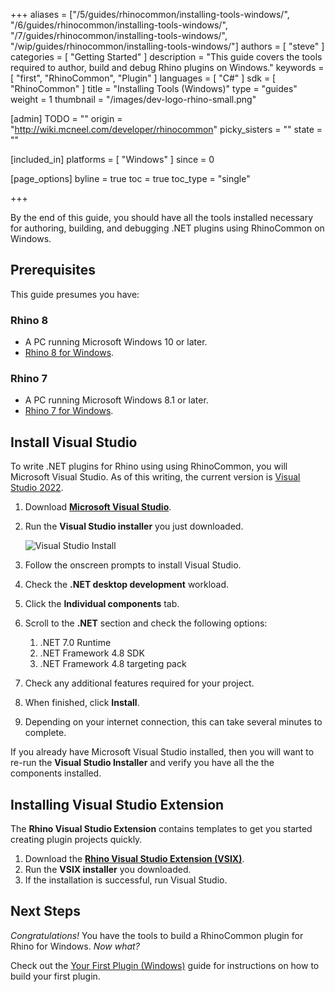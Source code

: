 +++
aliases = ["/5/guides/rhinocommon/installing-tools-windows/", "/6/guides/rhinocommon/installing-tools-windows/", "/7/guides/rhinocommon/installing-tools-windows/", "/wip/guides/rhinocommon/installing-tools-windows/"]
authors = [ "steve" ]
categories = [ "Getting Started" ]
description = "This guide covers the tools required to author, build and debug Rhino plugins on Windows."
keywords = [ "first", "RhinoCommon", "Plugin" ]
languages = [ "C#" ]
sdk = [ "RhinoCommon" ]
title = "Installing Tools (Windows)"
type = "guides"
weight = 1
thumbnail = "/images/dev-logo-rhino-small.png"

[admin]
TODO = ""
origin = "http://wiki.mcneel.com/developer/rhinocommon"
picky_sisters = ""
state = ""

[included_in]
platforms = [ "Windows" ]
since = 0

[page_options]
byline = true
toc = true
toc_type = "single"

+++

By the end of this guide, you should have all the tools installed necessary for authoring, building, and debugging .NET plugins using RhinoCommon on Windows.

## Prerequisites

This guide presumes you have:

### Rhino 8

- A PC running Microsoft Windows 10 or later.
- [Rhino 8 for Windows](https://www.rhino3d.com/download).

### Rhino 7

- A PC running Microsoft Windows 8.1 or later.
- [Rhino 7 for Windows](https://www.rhino3d.com/download).


## Install Visual Studio

To write .NET plugins for Rhino using using RhinoCommon, you will Microsoft Visual Studio. As of this writing, the current version is [Visual Studio 2022](https://visualstudio.microsoft.com/downloads/).

1. Download [**Microsoft Visual Studio**](https://visualstudio.microsoft.com/downloads/).
2. Run the **Visual Studio installer** you just downloaded.

    ![Visual Studio Install](/images/installing-tools-windows-rhinocommon-01.png)
3. Follow the onscreen prompts to install Visual Studio.
4. Check the **.NET desktop development** workload.
5. Click the **Individual components** tab.
6. Scroll to the **.NET** section and check the following options:
    1. .NET 7.0 Runtime
    2. .NET Framework 4.8 SDK
    3. .NET Framework 4.8 targeting pack
7. Check any additional features required for your project.
8. When finished, click **Install**.
9. Depending on your internet connection, this can take several minutes to complete.

If you already have Microsoft Visual Studio installed, then you will want to re-run the **Visual Studio Installer** and verify you have all the the components installed.

## Installing Visual Studio Extension

The **Rhino Visual Studio Extension** contains templates to get you started creating plugin projects quickly.

1. Download the **[Rhino Visual Studio Extension (VSIX)](https://github.com/mcneel/RhinoVisualStudioExtensions/releases)**.
2. Run the **VSIX installer** you downloaded.
3. If the installation is successful, run Visual Studio.

## Next Steps

*Congratulations!*  You have the tools to build a RhinoCommon plugin for Rhino for Windows. *Now what?*

Check out the [Your First Plugin (Windows)](/guides/rhinocommon/your-first-plugin-windows) guide for instructions on how to build your first plugin.

